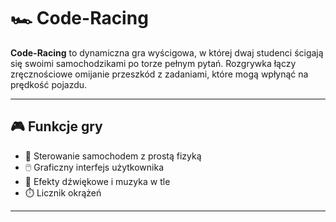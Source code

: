 # 🏎️ Code-Racing

**Code-Racing** to dynamiczna gra wyścigowa, w której dwaj studenci ścigają się 
swoimi samochodzikami po torze pełnym pytań. 
Rozgrywka łączy zręcznościowe omijanie przeszkód z zadaniami, 
które mogą wpłynąć na prędkość pojazdu.


---

## 🎮 Funkcje gry

- 🚗 Sterowanie samochodem z prostą fizyką
- 🖱️ Graficzny interfejs użytkownika
- 🎵 Efekty dźwiękowe i muzyka w tle
- ⏱️ Licznik okrążeń

---